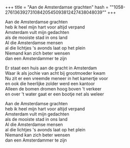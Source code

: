+++
title = "Aan de Amsterdamse grachten"
hash = "\"1058-27613639273108420545093812427438048039\""
+++

Aan de Amsterdamse grachten  
heb ik heel mijn hart voor altijd verpand  
Amsterdam vult mijn gedachten  
als de mooiste stad in ons land  
Al die Amsterdamse mensen  
al die lichtjes 's avonds laat op het plein  
Niemand kan zich beter wensen  
dan een Amsterdammer te zijn

Er staat een huis aan de gracht in Amsterdam  
Waar ik als jochie van acht bij grootmoeder kwam  
Nu zit er een vreemde meneer in het kamertje voor  
en ook die heerlijke zolder werd een kantoor  
Alleen de bomen dromen hoog boven 't verkeer  
en over 't water gaat er een bootje net als weleer

Aan de Amsterdamse grachten  
heb ik heel mijn hart voor altijd verpand  
Amsterdam vult mijn gedachten  
als de mooiste stad in ons land  
Al die Amsterdamse mensen  
al die lichtjes 's avonds laat op het plein  
Niemand kan zich beter wensen  
dan een Amsterdammer te zijn